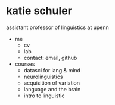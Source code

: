 # katie schuler

assistant professor of linguistics at upenn

- me
  - cv
  - lab
  - contact: email, github
- courses
  - datasci for lang & mind
  - neurolinguistics
  - acquisition of variation
  - language and the brain
  - intro to linguistic

